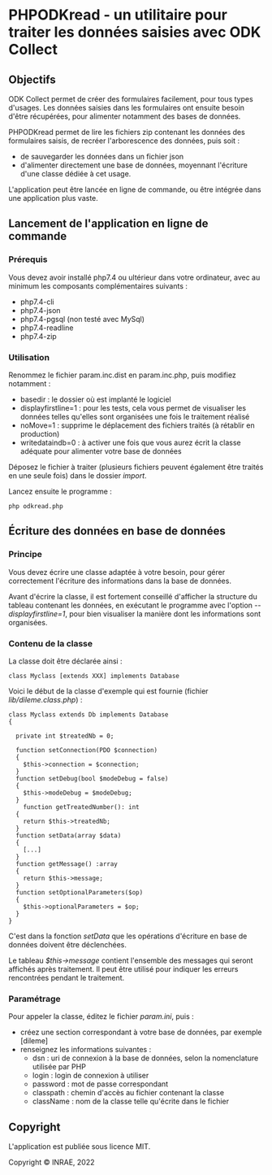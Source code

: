 # PHPODKread - un utilitaire pour traiter les données saisies avec ODK Collect

## Objectifs

ODK Collect permet de créer des formulaires facilement, pour tous types d'usages. Les données saisies dans les formulaires ont ensuite besoin d'être récupérées, pour alimenter notamment des bases de données.

PHPODKread permet de lire les fichiers zip contenant les données des formulaires saisis, de recréer l'arborescence des données, puis soit :

- de sauvegarder les données dans un fichier json
- d'alimenter directement une base de données, moyennant l'écriture d'une classe dédiée à cet usage.

L'application peut être lancée en ligne de commande, ou être intégrée dans une application plus vaste.

## Lancement de l'application en ligne de commande

### Prérequis

Vous devez avoir installé php7.4 ou ultérieur dans votre ordinateur, avec au minimum les composants complémentaires suivants :

- php7.4-cli
- php7.4-json
- php7.4-pgsql (non testé avec MySql)
- php7.4-readline
- php7.4-zip

### Utilisation

Renommez le fichier param.inc.dist en param.inc.php, puis modifiez notamment :

- basedir : le dossier où est implanté le logiciel
- displayfirstline=1 : pour les tests, cela vous permet de visualiser les données telles qu'elles sont organisées une fois le traitement réalisé
- noMove=1 : supprime le déplacement des fichiers traités (à rétablir en production)
- writedataindb=0 : à activer une fois que vous aurez écrit la classe adéquate pour alimenter votre base de données

Déposez le fichier à traiter (plusieurs fichiers peuvent également être traités en une seule fois) dans le dossier _import_.

Lancez ensuite le programme :

```
php odkread.php
```

## Écriture des données en base de données

### Principe

Vous devez écrire une classe adaptée à votre besoin, pour gérer correctement l'écriture des informations dans la base de données.

Avant d'écrire la classe, il est fortement conseillé d'afficher la structure du tableau contenant les données, en exécutant le programme avec l'option _\--displayfirstline=1_, pour bien visualiser la manière dont les informations sont organisées.

### Contenu de la classe

La classe doit être déclarée ainsi :

```
class Myclass [extends XXX] implements Database
```

Voici le début de la classe d'exemple qui est fournie (fichier _lib/dileme.class.php_) :

```
class Myclass extends Db implements Database
{

  private int $treatedNb = 0;

  function setConnection(PDO $connection)
  {
    $this->connection = $connection;
  }
  function setDebug(bool $modeDebug = false)
  {
    $this->modeDebug = $modeDebug;
  }
    function getTreatedNumber(): int
  {
    return $this->treatedNb;
  }
  function setData(array $data)
  {
    [...]
  }
  function getMessage() :array
  {
    return $this->message;
  }
  function setOptionalParameters($op)
  {
    $this->optionalParameters = $op;
  }
}
```

C'est dans la fonction _setData_ que les opérations d'écriture en base de données doivent être déclenchées.

Le tableau _$this->message_ contient l'ensemble des messages qui seront affichés après traitement. Il peut être utilisé pour indiquer les erreurs rencontrées pendant le traitement.

### Paramétrage

Pour appeler la classe, éditez le fichier _param.ini_, puis :

- créez une section correspondant à votre base de données, par exemple \[dileme\]
- renseignez les informations suivantes :
  - dsn : uri de connexion à la base de données, selon la nomenclature utilisée par PHP
  - login : login de connexion à utiliser
  - password : mot de passe correspondant
  - classpath : chemin d'accès au fichier contenant la classe
  - className : nom de la classe telle qu'écrite dans le fichier

## Copyright

L'application est publiée sous licence MIT.

Copyright © INRAE, 2022
